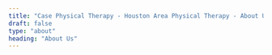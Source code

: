 ```yaml
---
title: "Case Physical Therapy - Houston Area Physical Therapy - About Us"
draft: false
type: "about"
heading: "About Us"
---
```

